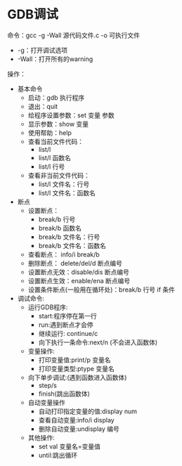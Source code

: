 # GDB调试

命令：gcc -g -Wall 源代码文件.c -o 可执行文件 
- -g：打开调试选项
- -Wall：打开所有的warning

操作：
- 基本命令
  - 启动：gdb 执行程序
  - 退出：quit
  - 给程序设置参数：set 变量 参数
  - 显示参数：show 变量
  - 使用帮助：help
  - 查看当前文件代码：
      - list/l
      - list/l 函数名
      - list/l 行号
  - 查看非当前文件代码：
      - list/l 文件名：行号
      - list/l 文件名：函数名
- 断点
  - 设置断点：
      - break/b 行号
      - break/b 函数名
      - break/b 文件名：行号
      - break/b 文件名：函数名
  - 查看断点： info/i break/b
  - 删除断点： delete/del/d 断点编号
  - 设置断点无效：disable/dis 断点编号
  - 设置断点生效：enable/ena 断点编号
  - 设置条件断点(一般用在循环处)：break/b 行号 if 条件
- 调试命令:
  - 运行GDB程序:
    - start:程序停在第一行
    - run:遇到断点才会停
    - 继续运行: continue/c 
    - 向下执行一条命令:next/n (不会进入函数体)
  - 变量操作:
    - 打印变量值:print/p 变量名
    - 打印变量类型:ptype 变量名
  - 向下单步调试:(遇到函数进入函数体)
    - step/s
    - finish(跳出函数体)
  - 自动变量操作
    - 自动打印指定变量的值:display num
    - 查看自动变量:info/i display
    - 删除自动变量:undisplay 编号
  - 其他操作:
    - set val 变量名=变量值
    - until:跳出循环
  